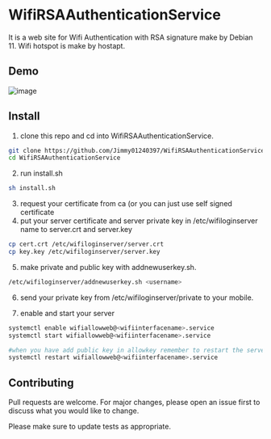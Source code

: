 # WifiRSAAuthenticationService

It is a web site for Wifi Authentication with RSA signature make by Debian 11. Wifi hotspot is make by hostapt.

## Demo

![image](https://user-images.githubusercontent.com/57281249/137624898-3a2d96b5-78d3-486d-a2ae-c88e2642bc50.png)

## Install

1. clone this repo and cd into WifiRSAAuthenticationService.

```bash
git clone https://github.com/Jimmy01240397/WifiRSAAuthenticationService
cd WifiRSAAuthenticationService
```

2. run install.sh

```bash
sh install.sh
```

3. request your certificate from ca (or you can just use self signed certificate
4. put your server certificate and server private key in /etc/wifiloginserver name to server.crt and server.key
```bash
cp cert.crt /etc/wifiloginserver/server.crt
cp key.key /etc/wifiloginserver/server.key
```

5. make private and public key with addnewuserkey.sh.

```bash
/etc/wifiloginserver/addnewuserkey.sh <username>
```

6. send your private key from /etc/wifiloginserver/private to your mobile.

7. enable and start your server

```bash
systemctl enable wifiallowweb@<wifiinterfacename>.service
systemctl start wifiallowweb@<wifiinterfacename>.service

#when you have add public key in allowkey remember to restart the server
systemctl restart wifiallowweb@<wifiinterfacename>.service
```

## Contributing
Pull requests are welcome. For major changes, please open an issue first to discuss what you would like to change.

Please make sure to update tests as appropriate.
